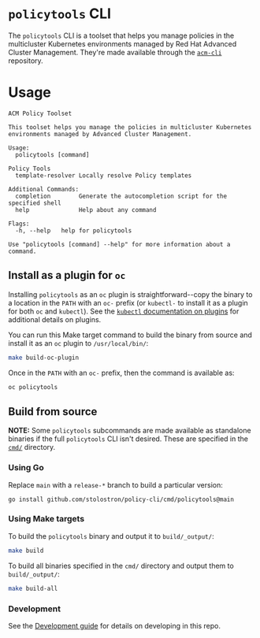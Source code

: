 # `policytools` CLI

The `policytools` CLI is a toolset that helps you manage policies in the multicluster Kubernetes
environments managed by Red Hat Advanced Cluster Management. They're made available through the
[`acm-cli`](https://github.com/stolostron/acm-cli) repository.

# Usage

<!--BEGINHELP-->

```
ACM Policy Toolset

This toolset helps you manage the policies in multicluster Kubernetes
environments managed by Advanced Cluster Management.

Usage:
  policytools [command]

Policy Tools
  template-resolver Locally resolve Policy templates

Additional Commands:
  completion        Generate the autocompletion script for the specified shell
  help              Help about any command

Flags:
  -h, --help   help for policytools

Use "policytools [command] --help" for more information about a command.
```

<!--ENDHELP-->

## Install as a plugin for `oc`

Installing `policytools` as an `oc` plugin is straightforward--copy the binary to a location in the
`PATH` with an `oc-` prefix (or `kubectl-` to install it as a plugin for both `oc` and `kubectl`).
See the
[`kubectl` documentation on plugins](https://kubernetes.io/docs/tasks/extend-kubectl/kubectl-plugins/)
for additional details on plugins.

You can run this Make target command to build the binary from source and install it as an `oc`
plugin to `/usr/local/bin/`:

```bash
make build-oc-plugin
```

Once in the `PATH` with an `oc-` prefix, then the command is available as:

```bash
oc policytools
```

## Build from source

**NOTE:** Some `policytools` subcommands are made available as standalone binaries if the full
`policytools` CLI isn't desired. These are specified in the [`cmd/`](./cmd/) directory.

### Using Go

Replace `main` with a `release-*` branch to build a particular version:

```
go install github.com/stolostron/policy-cli/cmd/policytools@main
```

### Using Make targets

To build the `policytools` binary and output it to `build/_output/`:

```bash
make build
```

To build all binaries specified in the `cmd/` directory and output them to `build/_output/`:

```bash
make build-all
```

### Development

See the [Development guide](docs/development.md) for details on developing in this repo.
